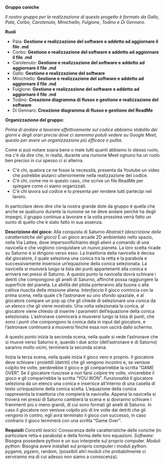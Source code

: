 **Gruppo coniche**

*Il nostro gruppo per la realizzazione di questo progetto è formato da Gallo, Pala, Corbo, Carotenuto, Minichiello, Fulgione, Todino e Di Gennaro.*

**Ruoli**
- Pala: **Gestione e realizzazione del software e addetto ad aggiornare il file .md**
- Corbo: **Gestione e realizzazione del software e addetto ad aggiornare il file .md**
- Carotenuto: **Gestione e realizzazione del software e addetto ad aggiornare il file .md**
- Gallo: **Gestione e realizzazione del software**
- Minichiello: **Gestione e realizzazione del software e addetto ad aggiornare il file .md**
- Fulgione: **Gestione e realizzazione del software e addetto ad aggiornare il file .md**
- Todino: **Creazione diagramma di flusso e gestione e realizzazione del software**
- Di Gennaro: **Creazione diagramma di flusso e gestione del ReadMe**

**Organizzazione del gruppo:**

*Prima di andare a lavorare effettivamente sul codice abbiamo stabilito dei giorni e degli orari precisi dove ci saremmo potuti vedere su Google Meet, questo per avere un organizzazione più efficace e pulita.*

Come si può notare sopra bene o male tutti quanti abbiamo lo stesso ruolo, ma c'è da dire che, in realtà, durante una riunione Meet ognuno ha un ruolo ben preciso in cui spesso ci si alterna.

- C'è chi, qualora ce ne fosse la necessità, presenta da Youtube un video che potrebbe aiutarci ulteriormente nella realizzazione del codice.
- C'è chi, come me in questo caso, che scrive un file ReadMe per spiegare come ci siamo organizzati.
- C'è chi lavora sul codice e lo presenta per rendere tutti partecipi nel lavoro.

In particolare devo dire che la nostra grande dote da gruppo è quella che anche se qualcuno durante la riunione se ne deve andare perchè ha degli impegni, il gruppo continua a lavorare e la volta prossima verrà fatto un sunto di quello che è stato fatto in sua assenza.

**Descrizione del gioco:**
Alla conquista di Saturno
*Abstract (descrizione delle caratteristiche del gioco)*
È un gioco arcade 2D ambientato nello spazio, nella Via Lattea, dove impersonifichiamo degli alieni a comando di una navicella e che vogliono conquistare un nuovo pianeta. 
La loro scelta ricade su Saturno e si dirigono verso esso. La traiettoria della navicella è decisa dal giocatore, il quale seleziona una conica tra la retta e la parabola e successivamente inserisce un’equazione della conica selezionata. La navicella si muoverà lungo la lista dei punti appartenenti alla conica e arriverà nei pressi di Saturno.
A questo punto la navicella dovrà schivare i detriti che compongono gli anelli di Saturno, affinché possa raggiungere la superficie del pianeta. 
Le abilità del pilota porteranno alla buona o alla cattiva riuscita della missione aliena.
*Interfaccia*
Il gioco comincia con la prima scena, nella quale c’è l’astronave su uno sfondo spaziale, e al giocatore compare un pop up che gli chiede di selezionare una conica da un elenco che gli viene mostrato. Una volta selezionata la conica, al giocatore viene chiesto di inserire i parametri dell’equazione della conica selezionata. 
L’astronave comincerà a muoversi lungo la lista di punti, che sono i punti che compongono la conica data in input dal giocatore, e l’astronave continuerà a muoversi finché essa non uscirà dallo schermo. 

A questo punto inizia la seconda scena, nella quale si vede l’astronave che si muove verso Saturno e, quando i due actor (dell’astronave e di Saturno) saranno molto vicini, terminerà la seconda scena.

Inizia la terza scena, nella quale inizia il gioco vero e proprio. Il giocatore deve schivare i proiettili (detriti) che gli vengono incontro e, se venisse colpito tre volte, perderebbe il gioco e gli comparirebbe la scritta “GAME OVER”. Se il giocatore riuscisse a non farsi colpire tre volte, vincerebbe il gioco e gli comparirebbe la scritta “YOU WON”.
*Funzionalità*
Il giocatore seleziona da un elenco una conica e inserisce all’interno di una casella di testo un’equazione della conica scelta. L’equazione della conica rappresenta la traiettoria che compierà la navicella. Appena la navicella si troverà nei pressi di Saturno cambierà la scena e si dovranno schivare i frammenti più o meno grandi, di cui sono formati gli anelli di Saturno. In caso il giocatore non venisse colpito più di tre volte dai detriti che gli vengono in contro, egli  avrà terminato il gioco con successo, in caso contrario il gioco terminerà con una scritta “Game Over”.

**Requisiti**
*Concetti teorici:*
Conoscenza delle caratteristiche delle coniche (in particolare retta e parabola) e della forma
delle loro equazioni.
*Software:*
Bisogna possedere python e un suo interprete sul proprio computer.
*Moduli python:*
Bisogna avere installati sul proprio computer i moduli python: pygame, pgzero, random,
(possibili altri moduli che probabilmente ci serviranno ma di cui adesso non siamo a conoscenza).
